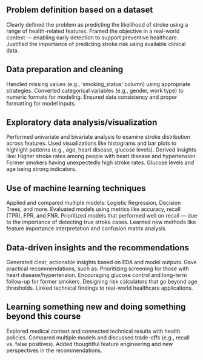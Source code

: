 ## Problem definition based on a dataset
Clearly defined the problem as predicting the likelihood of stroke using a range of health-related features.
Framed the objective in a real-world context — enabling early detection to support preventive healthcare.
Justified the importance of predicting stroke risk using available clinical data.

## Data preparation and cleaning
Handled missing values (e.g., ‘smoking_status’ column) using appropriate strategies.
Converted categorical variables (e.g., gender, work type) to numeric formats for modeling.
Ensured data consistency and proper formatting for model inputs.

## Exploratory data analysis/visualization 
Performed univariate and bivariate analysis to examine stroke distribution across features.
Used visualizations like histograms and bar plots to highlight patterns (e.g., age, heart disease, glucose levels).
Derived insights like:
Higher stroke rates among people with heart disease and hypertension.
Former smokers having unexpectedly high stroke rates.
Glucose levels and age being strong indicators.

## Use of machine learning techniques 
Applied and compared multiple models: Logistic Regression, Decision Trees, and more.
Evaluated models using metrics like accuracy, recall (TPR), FPR, and FNR.
Prioritized models that performed well on recall — due to the importance of detecting true stroke cases.
Learned new methods like feature importance interpretation and confusion matrix analysis.

## Data-driven insights and the recommendations
Generated clear, actionable insights based on EDA and model outputs.
Gave practical recommendations, such as:
Prioritizing screening for those with heart disease/hypertension.
Encouraging glucose control and long-term follow-up for former smokers.
Designing risk calculators that go beyond age thresholds.
Linked technical findings to real-world healthcare applications.


## Learning something new and doing something beyond this course
Explored medical context and connected technical results with health policies.
Compared multiple models and discussed trade-offs (e.g., recall vs. false positives).
Added thoughtful feature engineering and new perspectives in the recommendations.
